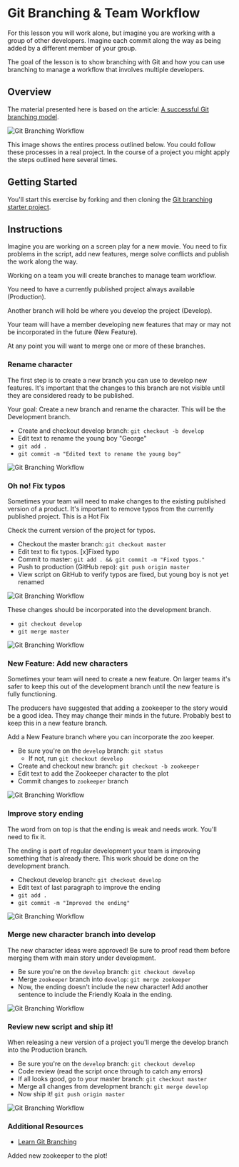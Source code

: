 # Git Branching & Team Workflow

For this lesson you will work alone, but imagine you are working
with a group of other developers. Imagine each commit along
the way as being added by a different member of your group.

The goal of the lesson is to show branching with Git and how you
can use branching to manage a workflow that involves multiple
developers.

## Overview

The material presented here is based on the article:
[A successful Git branching model](http://nvie.com/posts/a-successful-git-branching-model/).

![Git Branching Workflow](01-Git-Branching-Workflow.png)

This image shows the entires process outlined below. You could
follow these processes in a real project. In the course of a
project you might apply the steps outlined here several times.

## Getting Started

You'll start this exercise by forking and then cloning the [Git branching starter project](https://github.com/Product-College-Labs/Core-Git-Branching).

## Instructions

Imagine you are working on a screen play for a new movie. You
need to fix problems in the script, add new features, merge
solve conflicts and publish the work along the way.

Working on a team you will create branches to manage team workflow.

You need to have a currently published project always available
(Production).

Another branch will hold be where you develop the project (Develop).

Your team will have a member developing new features that may or may not be
incorporated in the future (New Feature).

At any point you will want to merge one or more of these branches.

### Rename character

The first step is to create a new branch you can use to develop new
features. It's important that the changes to this branch are
not visible until they are considered ready to be published.

Your goal: Create a new branch and rename the character. This
will be the Development branch.

- Create and checkout develop branch: `git checkout -b develop`
- Edit text to rename the young boy "George"
- `git add .`
- `git commit -m "Edited text to rename the young boy"`

![Git Branching Workflow](02-Git-Branching-Workflow-Rename-character.png)

### Oh no! Fix typos

Sometimes your team will need to make changes to the existing
published version of a product. It's important to remove typos
from the currently published project. This is a Hot Fix

Check the current version of the project for typos.

- Checkout the master branch: `git checkout master`
- Edit text to fix typos. [x]Fixed typo
- Commit to master: `git add . && git commit -m "Fixed typos."`
- Push to production (GitHub repo): `git push origin master`
- View script on GitHub to verify typos are fixed, but young boy is not yet renamed

![Git Branching Workflow](03-Git-Branching-Workflow-Fix-typos.png)

These changes should be incorporated into the development branch.

- `git checkout develop`
- `git merge master`

![Git Branching Workflow](04-Git-Branching-Workflow-Merge-with-develop.png)

### New Feature: Add new characters

Sometimes your team will need to create a new feature. On larger
teams it's safer to keep this out of the development branch until
the new feature is fully functioning.

The producers have suggested that adding a zookeeper to the story
would be a good idea. They may change their minds in the future.
Probably best to keep this in a new feature branch.

Add a New Feature branch where you can incorporate the zoo keeper.

- Be sure you're on the `develop` branch: `git status`
  - If not, run `git checkout develop`
- Create and checkout new branch: `git checkout -b zookeeper`
- Edit text to add the Zookeeper character to the plot
- Commit changes to `zookeeper` branch

![Git Branching Workflow](05-Git-Branching-Workflow-New-Feature.png)

### Improve story ending

The word from on top is that the ending is weak and needs work.
You'll need to fix it.

The ending is part of regular development your team is improving
something that is already there. This work should be done on the
development branch.

- Checkout develop branch: `git checkout develop`
- Edit text of last paragraph to improve the ending
- `git add .`
- `git commit -m "Improved the ending"`

![Git Branching Workflow](06-Git-Branching-Workflow-improve-the-ending.png)

### Merge new character branch into develop

The new character ideas were approved! Be sure to proof read them
before merging them with main story under development.

- Be sure you're on the `develop` branch: `git checkout develop`
- Merge `zookeeper` branch into `develop`: `git merge zookeeper`
- Now, the ending doesn't include the new character! Add another sentence to include the Friendly Koala in the ending.

![Git Branching Workflow](08-Git-Branching-Workflow-merge-feature.png)

### Review new script and ship it!

When releasing a new version of a project you'll merge the develop
branch into the Production branch.

- Be sure you're on the `develop` branch: `git checkout develop`
- Code review (read the script once through to catch any errors)
- If all looks good, go to your master branch: `git checkout master`
- Merge all changes from development branch: `git merge develop`
- Now ship it! `git push origin master`

![Git Branching Workflow](01-Git-Branching-Workflow.png)

### Additional Resources

- [Learn Git Branching](https://learngitbranching.js.org/)

Added new zookeeper to the plot!
